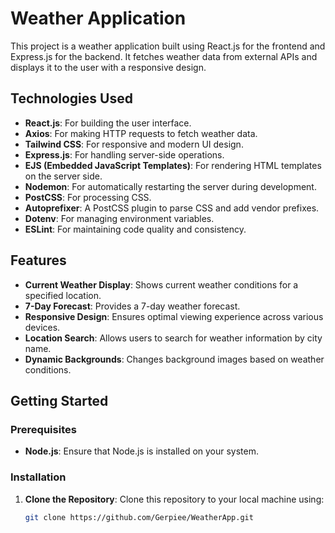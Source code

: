 # Weather Application

This project is a weather application built using React.js for the frontend and Express.js for the backend. It fetches weather data from external APIs and displays it to the user with a responsive design.

## Technologies Used

- **React.js**: For building the user interface.
- **Axios**: For making HTTP requests to fetch weather data.
- **Tailwind CSS**: For responsive and modern UI design.
- **Express.js**: For handling server-side operations.
- **EJS (Embedded JavaScript Templates)**: For rendering HTML templates on the server side.
- **Nodemon**: For automatically restarting the server during development.
- **PostCSS**: For processing CSS.
- **Autoprefixer**: A PostCSS plugin to parse CSS and add vendor prefixes.
- **Dotenv**: For managing environment variables.
- **ESLint**: For maintaining code quality and consistency.

## Features

- **Current Weather Display**: Shows current weather conditions for a specified location.
- **7-Day Forecast**: Provides a 7-day weather forecast.
- **Responsive Design**: Ensures optimal viewing experience across various devices.
- **Location Search**: Allows users to search for weather information by city name.
- **Dynamic Backgrounds**: Changes background images based on weather conditions.

## Getting Started

### Prerequisites

- **Node.js**: Ensure that Node.js is installed on your system.

### Installation

1. **Clone the Repository**: Clone this repository to your local machine using:
   ```bash
   git clone https://github.com/Gerpiee/WeatherApp.git
